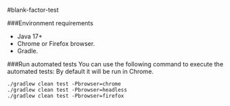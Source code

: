 #blank-factor-test

###Environment requirements
* Java 17+
* Chrome or Firefox browser.
* Gradle.

###Run automated tests
You can use the following command to execute the automated tests:
By default it will be run in Chrome.

```shell script
./gradlew clean test -Pbrowser=chrome
./gradlew clean test -Pbrowser=headless
./gradlew clean test -Pbrowser=firefox
```
